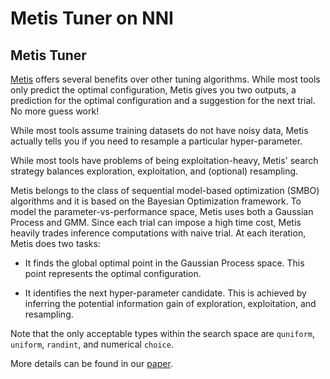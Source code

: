 Metis Tuner on NNI
===

## Metis Tuner

[Metis](https://www.microsoft.com/en-us/research/publication/metis-robustly-tuning-tail-latencies-cloud-systems/) offers several benefits over other tuning algorithms. While most tools only predict the optimal configuration, Metis gives you two outputs, a prediction for the optimal configuration and a suggestion for the next trial. No more guess work!

While most tools assume training datasets do not have noisy data, Metis actually tells you if you need to resample a particular hyper-parameter.

While most tools have problems of being exploitation-heavy, Metis' search strategy balances exploration, exploitation, and (optional) resampling.

Metis belongs to the class of sequential model-based optimization (SMBO) algorithms and it is based on the Bayesian Optimization framework. To model the parameter-vs-performance space, Metis uses both a Gaussian Process and GMM. Since each trial can impose a high time cost, Metis heavily trades inference computations with naive trial. At each iteration, Metis does two tasks:

* It finds the global optimal point in the Gaussian Process space. This point represents the optimal configuration.

* It identifies the next hyper-parameter candidate. This is achieved by inferring the potential information gain of exploration, exploitation, and resampling.

Note that the only acceptable types within the search space are `quniform`, `uniform`, `randint`, and numerical `choice`.

More details can be found in our [paper](https://www.microsoft.com/en-us/research/publication/metis-robustly-tuning-tail-latencies-cloud-systems/).

